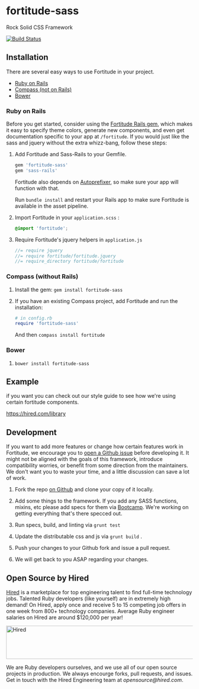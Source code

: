 fortitude-sass
==============

Rock Solid CSS Framework 

[![Build Status](https://travis-ci.org/fortitude/fortitude-sass.svg?branch=master)](https://travis-ci.org/fortitude/fortitude-sass)

## Installation

There are several easy ways to use Fortitude in your project.

* [Ruby on Rails](#ruby_on_rails)
* [Compass (not on Rails)](#compass_not_rails)
* [Bower](#bower)

### Ruby on Rails <a id="ruby_on_rails"></a>

Before you get started, consider using the [Fortitude Rails gem](https://github.com/hired/fortitude_rails), which makes it easy to specify theme colors, generate new components, and even get documentation specific to your app at `/fortitude`. If you would just like the sass and jquery without the extra whizz-bang, follow these steps:

1. Add Fortitude and Sass-Rails to your Gemfile.
   ```ruby
   gem 'fortitude-sass'
   gem 'sass-rails'
   ```

   Fortitude also depends on [Autoprefixer](https://github.com/ai/autoprefixer-rails), so make sure your app will function with that.

   Run `bundle install` and restart your Rails app to make sure Fortitude is available in the asset pipeline.

2. Import Fortitude in your `application.scss` :
   ```scss
   @import 'fortitude';
   ```

3. Require Fortitude's jquery helpers in `application.js`
   ```javascript
   //= require jquery
   //= require fortitude/fortitude.jquery
   //= require_directory fortitude/fortitude
   ```

### Compass (without Rails) <a id="compass"></a>

1. Install the gem: `gem install fortitude-sass`

2. If you have an existing Compass project, add Fortitude and run the installation:
   ```ruby
   # in config.rb
   require 'fortitude-sass'
   ```

   And then `compass install fortitude`

### Bower <a id="bower"></a>

1. `bower install fortitude-sass`

## Example

if you want you can check out our style guide to see how we're using certain fortitude components.

https://hired.com/library

## Development

If you want to add more features or change how certain features work in Fortitude, we encourage you to [open a Github issue](https://github.com/fortitude/fortitude-sass/issues) before developing it. It might not be aligned with the goals of this framework, introduce compatibility worries, or benefit from some direction from the maintainers. We don't want you to waste your time, and a little discussion can save a lot of work.

1. Fork the repo [on Github](https://github.com/fortitude/fortitude-sass) and clone your copy of it locally.

2. Add some things to the framework. If you add any SASS functions, mixins, etc please add specs for them via [Bootcamp](https://github.com/thejameskyle/bootcamp/wiki/Introduction). We're working on getting everything that's there specced out.

3. Run specs, build, and linting via `grunt test`

4. Update the distributable css and js via `grunt build` .

5. Push your changes to your Github fork and issue a pull request.

6. We will get back to you ASAP regarding your changes.


## Open Source by Hired

[Hired](https://hired.com/?utm_source=opensource&utm_medium=fortitude&utm_campaign=readme) is a marketplace for top engineering talent to find full-time technology jobs. Talented Ruby developers (like yourself) are in extremely high demand! On Hired, apply once and receive 5 to 15 competing job offers in one week from 800+ technology companies. Average Ruby engineer salaries on Hired are around $120,000 per year!

<a href="https://hired.com/?utm_source=opensource&utm_medium=fortitude&utm_campaign=readme-banner" target="_blank">
<img src="https://dmrxx81gnj0ct.cloudfront.net/public/hired-banner-light-1-728x90.png" alt="Hired" width="728" height="90" align="center"/>
</a>

We are Ruby developers ourselves, and we use all of our open source projects in production. We always encourge forks, pull requests, and issues. Get in touch with the Hired Engineering team at _opensource@hired.com_.
